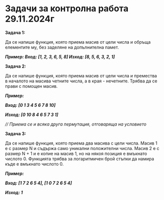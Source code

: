 # Задачи за контролна работа 29.11.2024г # 

**Задача 1:**

Да се напише функция, която приема масив от цели числа и обръща елементите му, без заделяне на допълнителна памет.

***Пример: Вход: [1, 2, 3, 6, 5, 8] Изход: [8, 5, 6, 3, 2, 1]***

**Задача 2:**

Да се напише функция, която приема масив от цели числа и премества в началото на масива четните числа, а в края - нечетните. Трябва да се прави с помощен масив.

***Пример:***

***Вход: [0 1 3 4 5 6 7 8 10]*** 

***Изход: [0 10 8 4 6 5 7 3 1]*** 

*// Приема се и всяка друга пермутация, отговаряща на условието*

**Задача 3:**

Да се напише функция, която приема два масива с цели числа. Масив 1 е с размер N и съдържа само уникални положителни числа. Масив 2 е с размер N + 1 и е копие на масив 1, но на някоя позиция е вмъкнато числото 0. Функцията трябва за логаритмичен брой стъпки да намира къде е вмъкнато числото 0.

***Пример:***

***Вход: [1 7 2 6 5 4], [1 0 7 2 6 5 4]***

***Изход: 1***
